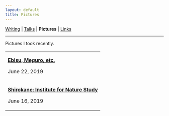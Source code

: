 ```yaml
---
layout: default
title: Pictures
---
```

<a href="https://amitlan.github.io/writing">Writing</a> | <a href="https://amitlan.github.io/talks">Talks</a> | <b>Pictures</b> | <a href="https://amitlan.github.io/bookmarks">Links</a>
<hr>
Pictures I took recently.

<table>
  <tr>
    <td><p><a href="ebisu-meguro"><b>Ebisu, Meguro, etc.</b></a></p><p>June 22, 2019</p></td>
  </tr>
  <tr>
    <td><p><a href="shirokane"><b>Shirokane: Institute for Nature Study</b></a></p><p>June 16, 2019</p></td>
  </tr>
</table>
